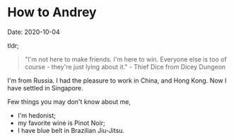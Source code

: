 # How to Andrey

Date: 2020-10-04

tldr;

> "I'm not here to make friends. I'm here to win. Everyone else is too of course - they're just lying about it." - Thief Dice from Dicey Dungeon

I'm from Russia. I had the pleasure to work in China, and Hong Kong. Now I have settled in Singapore.

Few things you may don't know about me,

- I'm hedonist;
- my favorite wine is Pinot Noir;
- I have blue belt in Brazilian Jiu-Jitsu.

